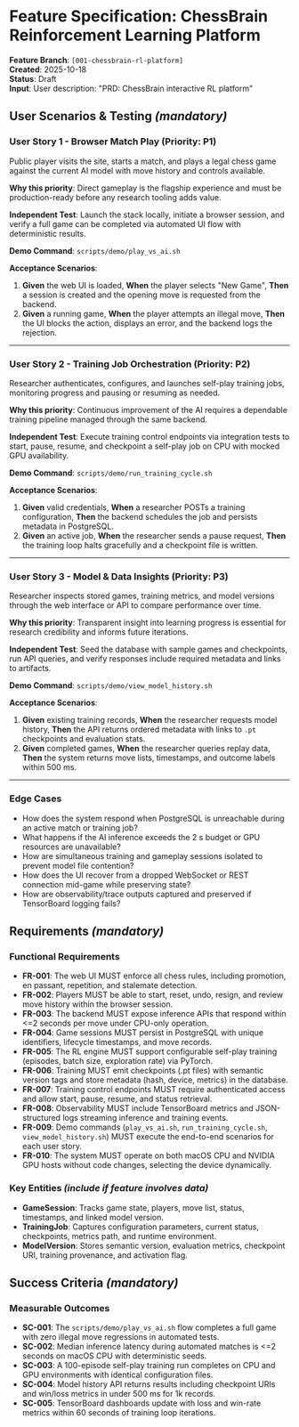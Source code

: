 # Feature Specification: ChessBrain Reinforcement Learning Platform

**Feature Branch**: `[001-chessbrain-rl-platform]`  
**Created**: 2025-10-18  
**Status**: Draft  
**Input**: User description: "PRD: ChessBrain interactive RL platform"

## User Scenarios & Testing *(mandatory)*

### User Story 1 - Browser Match Play (Priority: P1)

Public player visits the site, starts a match, and plays a legal chess game against the current AI model with move history and controls available.

**Why this priority**: Direct gameplay is the flagship experience and must be production-ready before any research tooling adds value.

**Independent Test**: Launch the stack locally, initiate a browser session, and verify a full game can be completed via automated UI flow with deterministic results.

**Demo Command**: `scripts/demo/play_vs_ai.sh`

**Acceptance Scenarios**:

1. **Given** the web UI is loaded, **When** the player selects "New Game", **Then** a session is created and the opening move is requested from the backend.
2. **Given** a running game, **When** the player attempts an illegal move, **Then** the UI blocks the action, displays an error, and the backend logs the rejection.

---

### User Story 2 - Training Job Orchestration (Priority: P2)

Researcher authenticates, configures, and launches self-play training jobs, monitoring progress and pausing or resuming as needed.

**Why this priority**: Continuous improvement of the AI requires a dependable training pipeline managed through the same backend.

**Independent Test**: Execute training control endpoints via integration tests to start, pause, resume, and checkpoint a self-play job on CPU with mocked GPU availability.

**Demo Command**: `scripts/demo/run_training_cycle.sh`

**Acceptance Scenarios**:

1. **Given** valid credentials, **When** a researcher POSTs a training configuration, **Then** the backend schedules the job and persists metadata in PostgreSQL.
2. **Given** an active job, **When** the researcher sends a pause request, **Then** the training loop halts gracefully and a checkpoint file is written.

---

### User Story 3 - Model & Data Insights (Priority: P3)

Researcher inspects stored games, training metrics, and model versions through the web interface or API to compare performance over time.

**Why this priority**: Transparent insight into learning progress is essential for research credibility and informs future iterations.

**Independent Test**: Seed the database with sample games and checkpoints, run API queries, and verify responses include required metadata and links to artifacts.

**Demo Command**: `scripts/demo/view_model_history.sh`

**Acceptance Scenarios**:

1. **Given** existing training records, **When** the researcher requests model history, **Then** the API returns ordered metadata with links to `.pt` checkpoints and evaluation stats.
2. **Given** completed games, **When** the researcher queries replay data, **Then** the system returns move lists, timestamps, and outcome labels within 500 ms.

---

### Edge Cases

- How does the system respond when PostgreSQL is unreachable during an active match or training job?
- What happens if the AI inference exceeds the 2 s budget or GPU resources are unavailable?
- How are simultaneous training and gameplay sessions isolated to prevent model file contention?
- How does the UI recover from a dropped WebSocket or REST connection mid-game while preserving state?
- How are observability/trace outputs captured and preserved if TensorBoard logging fails?

## Requirements *(mandatory)*

### Functional Requirements

- **FR-001**: The web UI MUST enforce all chess rules, including promotion, en passant, repetition, and stalemate detection.
- **FR-002**: Players MUST be able to start, reset, undo, resign, and review move history within the browser session.
- **FR-003**: The backend MUST expose inference APIs that respond within <=2 seconds per move under CPU-only operation.
- **FR-004**: Game sessions MUST persist in PostgreSQL with unique identifiers, lifecycle timestamps, and move records.
- **FR-005**: The RL engine MUST support configurable self-play training (episodes, batch size, exploration rate) via PyTorch.
- **FR-006**: Training MUST emit checkpoints (.pt files) with semantic version tags and store metadata (hash, device, metrics) in the database.
- **FR-007**: Training control endpoints MUST require authenticated access and allow start, pause, resume, and status retrieval.
- **FR-008**: Observability MUST include TensorBoard metrics and JSON-structured logs streaming inference and training events.
- **FR-009**: Demo commands (`play_vs_ai.sh`, `run_training_cycle.sh`, `view_model_history.sh`) MUST execute the end-to-end scenarios for each user story.
- **FR-010**: The system MUST operate on both macOS CPU and NVIDIA GPU hosts without code changes, selecting the device dynamically.

### Key Entities *(include if feature involves data)*

- **GameSession**: Tracks game state, players, move list, status, timestamps, and linked model version.
- **TrainingJob**: Captures configuration parameters, current status, checkpoints, metrics path, and runtime environment.
- **ModelVersion**: Stores semantic version, evaluation metrics, checkpoint URI, training provenance, and activation flag.

## Success Criteria *(mandatory)*

### Measurable Outcomes

- **SC-001**: The `scripts/demo/play_vs_ai.sh` flow completes a full game with zero illegal move regressions in automated tests.
- **SC-002**: Median inference latency during automated matches is <=2 seconds on macOS CPU with deterministic seeds.
- **SC-003**: A 100-episode self-play training run completes on CPU and GPU environments with identical configuration files.
- **SC-004**: Model history API returns results including checkpoint URIs and win/loss metrics in under 500 ms for 1k records.
- **SC-005**: TensorBoard dashboards update with loss and win-rate metrics within 60 seconds of training loop iterations.
